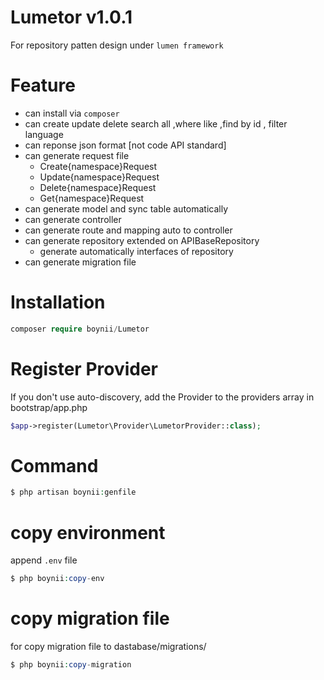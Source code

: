 # Lumetor v1.0.1
For repository patten design under `lumen framework`
# Feature 
- can install via `composer`
- can create update delete search all ,where like ,find by id , filter language 
- can reponse json format [not code API standard] 
- can generate request file 
	- Create{namespace}Request
	- Update{namespace}Request
	- Delete{namespace}Request
	- Get{namespace}Request
- can generate model and sync table automatically
- can generate controller 
- can generate route and mapping auto to controller
- can generate repository extended on APIBaseRepository
	- generate automatically interfaces of repository
- can generate migration file
# Installation 
```php
composer require boynii/Lumetor
```
# Register Provider
If you don't use auto-discovery, add the Provider to the providers array in bootstrap/app.php
```php
$app->register(Lumetor\Provider\LumetorProvider::class);
```

# Command
```php
$ php artisan boynii:genfile
```
# copy environment
 append `.env` file 
```php
$ php boynii:copy-env  
```
# copy migration file
for copy migration file to dastabase/migrations/
```php
$ php boynii:copy-migration 
```
